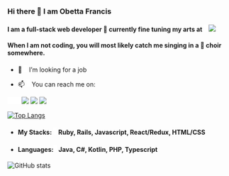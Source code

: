 ### Hi there 👋 I am Obetta Francis

#### I am a full-stack web developer 🌱 currently fine tuning my arts at ![l](./line.png) ![](https://img.shields.io/badge/Microverse-blueviolet)

#### When I am not coding, you will most likely catch me singing in a 💬 choir somewhere.

- 🤔 ![l](./line.png) I’m looking for a job

- 📫 ![l](./line.png) You can reach me on:

![](./line.png)![](./line.png)![](./line.png)![](./line.png)[![](https://img.shields.io/badge/GitHub-100000?style=for-the-badge&logo=github&logoColor=white)](https://github.com/chasscepts) [![](https://img.shields.io/badge/Twitter-1DA1F2?style=for-the-badge&logo=twitter&logoColor=white)](https://twitter.com/chasscepts) [![](https://img.shields.io/badge/LinkedIn-0077B5?style=for-the-badge&logo=linkedin&logoColor=white)](https://www.linkedin.com/in/chasscepts/)

[![Top Langs](https://github-readme-stats.vercel.app/api/top-langs/?username=chasscepts)](https://github.com/chasscepts/github-readme-stats)

- #### My Stacks: ![](./line.png) Ruby, Rails, Javascript, React/Redux, HTML/CSS
- #### Languages:![](./line.png) Java, C#, Kotlin, PHP, Typescript

![GitHub stats](https://github-readme-stats.vercel.app/api?username=chasscepts&show_icons=true)


<!--
**chasscepts/chasscepts** is a ✨ _special_ ✨ repository because its `README.md` (this file) appears on your GitHub profile.

Here are some ideas to get you started:


-->
